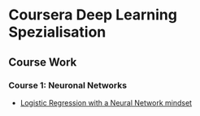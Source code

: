 # Coursera Deep Learning Spezialisation

## Course Work

### Course 1: Neuronal Networks
- [Logistic Regression with a Neural Network mindset](Logistic+Regression+with+a+Neural+Network+mindset+v3.html)
